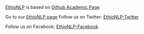 [EthioNLP](https://ethionlp.github.io/) is based on [Github Academic Page](https://github.com/academicpages/academicpages.github.io)

Go to our [EthioNLP page](https://ethionlp.github.io/)
Follow us on Twitter: [EthioNLP-Twitter](https://twitter.com/EthioNLP)

Follow us on Facebook: [EthioNLP-Facebook](https://www.facebook.com/groups/1275577692604176/about)
